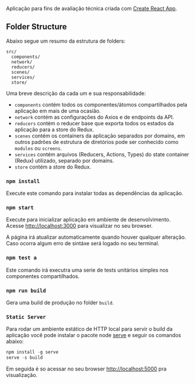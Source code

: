 Aplicação para fins de avaliação técnica criada com [Create React App](https://github.com/facebookincubator/create-react-app).

## Folder Structure

Abaixo segue um resumo da estrutura de folders:

```
src/
  components/
  network/
  reducers/
  scenes/
  services/
  store/
```

Uma breve descrição da cada um e sua responsabilidade:

* `components` contém todos os componentes/átomos compartilhados pela aplicação em mais de uma ocasião.
* `network` contém as configurações do Axios e de endpoints da API.
* `reducers` contém o reducer base que exporta todos os estados da aplicação para a store do Redux.
* `scenes` contém os containers da aplicação separados por domains, em outros padrôes de estrutura de diretórios pode ser conhecido como `modules` ou `screens`.
* `services` contém arquivos (Reducers, Actions, Types)  do state container (Redux) utilizado, separado por domains.
* `store` contém a store do Redux.

### `npm install`

Execute este comando para instalar todas as dependências da aplicação.

### `npm start`

Execute para inicializar  aplicação em ambiente de desenvolvimento.<br>
Acesse [http://localhost:3000](http://localhost:3000) para visualizar no seu browser.

A página irá atualizar automaticamente quando houver qualquer alteração.<br>
Caso ocorra algum erro de sintáxe será logado no seu terminal.


### `npm test a`

Este comando irá executra uma serie de tests unitários simples nos componentes compartilhados.

### `npm run build`

Gera uma build de produção no folder `build`.<br>

### `Static Server`

Para rodar um ambiente estático de HTTP local para servir o build da aplicação você pode instalar o pacote node [serve](https://github.com/zeit/serve) e seguir os comandos abaixo:

```js
npm install -g serve
serve -s build
```

Em seguida é so acessar no seu browser [http://localhost:5000](http://localhost:5000) pra visualização.
